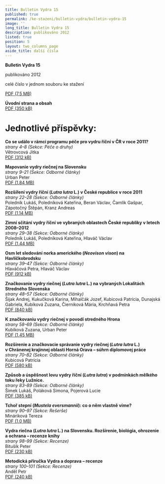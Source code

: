 ```yaml
---
title: Bulletin Vydra 15
published: true
permalink: /ke-stazeni/bulletin-vydra/bulletin-vydra-15
image: ''
long_title: Bulletin Vydra 15
description: publikováno 2012
listed: true
position: 5
layout: two_columns_page
aside_title: další čísla
---
```

**Bulletin Vydra 15**

publikováno 2012

celé číslo v jednom souboru ke stažení

[PDF (7,5 MB)](/media/Bulletin_Vydra_15_2012.pdf)

**Úvodní strana a obsah**\
[PDF (350 kB)](/media/BV_cover_15_2012.pdf)

# Jednotlivé příspěvky:

**Co se událo v rámci programu péče pro vydru říční v ČR v roce 2011?**\
_strany 4–8 (Sekce: Péče o druhy)_\
Větrovcová Jitka\
[PDF (312 kB)](/media/Vetrovcova_4_8.pdf)

**Mapovanie vydry riečnej na Slovensku**\
_strany 9–21 (Sekce: Odborné články)_\
Urban Peter\
[PDF (1,84 MB)](/media/Urban_9_21.pdf)

**Rozšíření vydry říční (_Lutra lutra_ L.) v České republice v roce
2011**\
_strany 22–28 (Sekce: Odborné články)_\
Poledník Lukáš, Poledníková Kateřina, Beran Václav, Čamlík Gašpar,
Zápotočný Štěpán, Kranz Andreas\
[PDF (1,14 MB)](/media/Polednik_etal_22_28.pdf)

**Zimní sčítání vydry říční ve vybraných oblastech České republiky
v letech 2008–2012**\
_strany 29–38 (Sekce: Odborné články)_\
Poledník Lukáš, Poledníková Kateřina, Hlaváč Václav\
[PDF (1,44 MB)](/media/Polednik_etal_29_38.pdf)

**Osm let sledování norka amerického (_Neovison vison_) na
Havlíčkobrodsku**\
_strany 39–47 (Sekce: Odborné články)_\
Hlaváčová Petra, Hlaváč Václav\
[PDF (912 kB)](/media/Hlavacova_39_47.pdf)

**Značkovanie vydry riečnej (_Lutra lutra_ L.) na vybraných
Lokalitách Stredného Slovenska**\
_strany 48–57 (Sekce: Odborné články)_\
Šijak Andrej, Kukučková Karina, Mihalčák Jozef, Kubicová Patrícia,
Dunajská Gabriela, Kubíková Zuzana, Čierniková Mária, Krchňavá Petra\
[PDF (840 kB)](/media/Sijak_etal_48_57.pdf)

**K značkovaniu vydry riečnej v povodí stredného Hrona**\
_strany 58–69 (Sekce: Odborné články)_\
Kubíková Zuzana, Urban Peter\
[PDF (1,45 MB)](/media/Kubikova_Urban_58_69.pdf)

**Rozšírenie a značkovacie správanie vydry riečnej (_Lutra lutra_ L.)
v Chránenej krajinnej oblasti Horná Orava – súhrn diplomovej práce**\
_strany 70–82 (Sekce: Odborné články)_\
Kubicová Patrícia\
[PDF (580 kB)](/media/Kubicova_70_82.pdf)

**Způsob a úspěšnost lovu vydry říční (_Lutra lutra_) v podmínkách
mělkého toku řeky Lužnice.**\
_strany 83–89 (Sekce: Odborné články)_\
Šimek Lukáš, Poláková Simona, Pojerová Lucie\
[PDF (385 kB)](/media/Simek_etal_83_89.pdf)

**Tchoř stepní (_Mustela eversmannii_): co o něm vlastně víme?**\
_strany 90–97 (Sekce: Rešerše)_\
Mináriková Tereza\
[PDF (1,0 MB)](/media/Minarikova_90_97.pdf)

**Vydra riečna (_Lutra lutra_ L.) na Slovensku. Rozšírenie,
biológia, ohrozenie a ochrana – recenze knihy**\
_strany 98–99 (Sekce: Recenze)_\
Bitušík Peter\
[PDF (230 kB)](/media/Bitu__k_98_99.pdf)

**Metodická příručka Vydra a doprava – recenze**\
_strany 100–101 (Sekce: Recenze)_\
Anděl Petr\
[PDF (240 kB)](/media/Andel_100_101.pdf)
